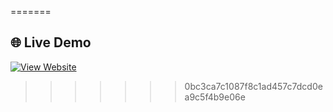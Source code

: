 =======
## 🌐 Live Demo
[![View Website](https://img.shields.io/badge/View%20Live%20Site-%230077B5?style=for-the-badge&logo=google-chrome&logoColor=white)](https://lokesh-reddy-kambham.github.io/Cafe-Menu/)
>>>>>>> 0bc3ca7c1087f8c1ad457c7dcd0ea9c5f4b9e06e
